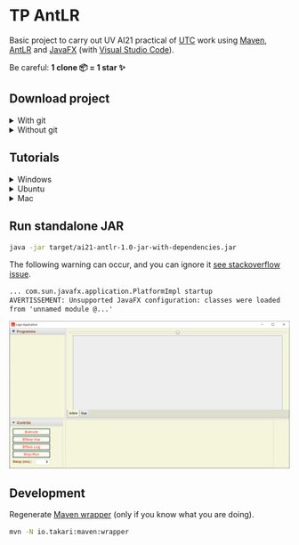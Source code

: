 # TP AntLR

Basic project to carry out UV AI21 practical of [UTC](https://www.utc.fr/) work using [Maven](https://maven.apache.org/), [AntLR](https://www.antlr.org/) and [JavaFX](https://openjfx.io/) (with [Visual Studio Code](https://code.visualstudio.com/)).

Be careful: **1 clone 📦 = 1 star ✨**

## Download project

<details>
  <summary>With git</summary>

```sh
git clone https://github.com/Dashstrom/tp-antlr.git
cd tp-antlr
```

</details>

<details>
  <summary>Without git</summary>

[Download the ZIP](https://github.com/Dashstrom/tp-antlr/archive/refs/heads/main.zip)

</details>

## Tutorials

<details>
  <summary>Windows</summary>

### Windows : Install chocolatey and Java

Open an admin shell with `windows + R -> "powershell" -> ctrl + shift + enter` then enter:

```powershell
Set-ExecutionPolicy Bypass -Scope Process -Force; [System.Net.ServicePointManager]::SecurityProtocol = [System.Net.ServicePointManager]::SecurityProtocol -bor 3072; iex ((New-Object System.Net.WebClient).DownloadString('https://community.chocolatey.org/install.ps1'))
choco install openjdk
```

### Windows : Retrieve sources for java-docs

```sh
./mvnw.cmd dependency:sources
```

### Windows : Compile and run

```powershell
./mvnw.cmd clean compile exec:java
```

### Windows : Build standalone JAR

```powershell
./mvnw.cmd clean package
```

</details>

<details>
  <summary>Ubuntu</summary>

## Ubuntu : Make Maven Wrapper executable

```sh
chmod +x mvnw
```

### Ubuntu : Update and Install Java

```sh
sudo apt -y update && sudo apt -y install default-jdk
```

### Ubuntu : Retrieve sources for java-docs

```sh
./mvnw dependency:sources
```

### Ubuntu : Compile and run

```sh
./mvnw clean compile exec:java
```

### Ubuntu : Build standalone JAR

```sh
./mvnw clean package
```

</details>

<details>
  <summary>Mac</summary>

## Mac : Make Maven Wrapper executable

```sh
chmod +x mvnw
```

### Mac Install Homebrew and Java

```bash
/bin/bash -c "$(curl -fsSL https://raw.githubusercontent.com/Homebrew/install/HEAD/install.sh)"
echo "export PATH=/opt/homebrew/bin:$PATH" >> ~/.bash_profile && source ~/.bash_profile
brew install java
```

### Mac : Retrieve sources for java-docs

```sh
./mvnw dependency:sources
```

### Mac : Compile and run

```sh
./mvnw clean compile exec:java
```

### Mac : Build standalone JAR

```sh
./mvnw clean package
```

</details>

## Run standalone JAR

```sh
java -jar target/ai21-antlr-1.0-jar-with-dependencies.jar
```

The following warning can occur, and you can ignore it [see stackoverflow issue](https://stackoverflow.com/questions/67854139/javafx-warning-unsupported-javafx-configuration-classes-were-loaded-from-unna).

```text
... com.sun.javafx.application.PlatformImpl startup
AVERTISSEMENT: Unsupported JavaFX configuration: classes were loaded from 'unnamed module @...'
```

![GUI](sujets/gui.png)

## Development

Regenerate [Maven wrapper](https://maven.apache.org/wrapper/maven-wrapper-plugin/) (only if you know what you are doing).

```sh
mvn -N io.takari:maven:wrapper
```
